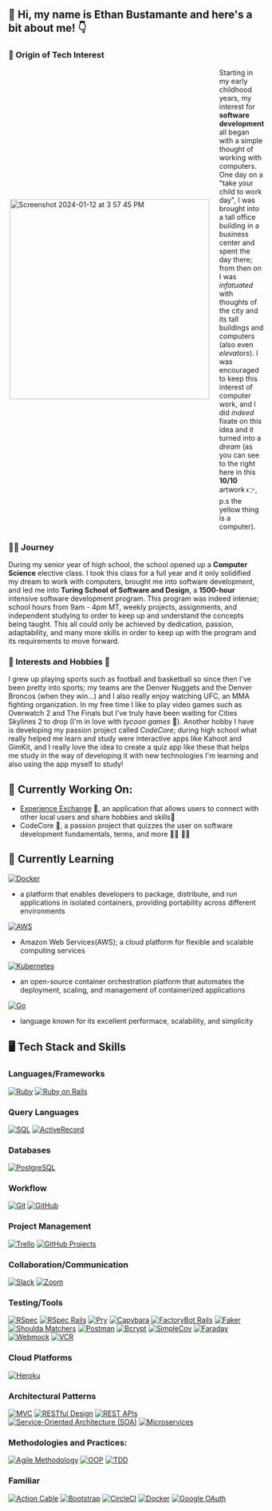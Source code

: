 ## 👋 Hi, my name is Ethan Bustamante and here's a bit about me! 👇

### 🌟 Origin of Tech Interest

<div style="display: flex; justify-content: space-between; align-items: center;">
  <div style="margin-right: 20px;">
    <img align="right" width="400" height="auto" alt="Screenshot 2024-01-12 at 3 57 45 PM" src="https://github.com/ethanb1145/ethanb1145/assets/135913354/a03ea144-7952-4393-89be-729c97b4db68">
  </div>
  <div style="flex: 1;">
    Starting in my early childhood years, my interest for <strong>software development</strong> all began with a simple thought of working with computers. One day on a "take your child to work day", I was brought into a tall office building in a business center and spent the day there; from then on I was <em>infatuated</em> with thoughts of the city and its tall buildings and computers (also even <em>elevators</em>). I was encouraged to keep this interest of computer work, and I did <em>indeed </em> fixate on this idea and it turned into a <em>dream</em> (as you can see to the right here in this <strong>10/10</strong> artwork 👉, p.s the yellow thing is a computer).
  </div>
</div>

### 🏃‍♂️ Journey

During my senior year of high school, the school opened up a <strong>Computer Science</strong> elective class. I took this class for a full year and it only solidified my dream to work with computers, brought me into software development, and led me into <strong>Turing School of Software and Design</strong>, a <strong>1500-hour</strong> intensive software development program. This program was indeed intense; school hours from 9am - 4pm MT, weekly projects, assignments, and independent studying to order to keep up and understand the concepts being taught. This all could only be achieved by dedication, passion, adaptability, and many more skills in order to keep up with the program and its requirements to move forward. 

### 🏈 Interests and Hobbies 🏀

I grew up playing sports such as football and basketball so since then I've been pretty into sports; my teams are the Denver Nuggets and the Denver Broncos (when they win...) and I also really enjoy watching UFC, an MMA fighting organization. In my free time I like to play video games such as Overwatch 2 and The Finals but I've truly have been waiting for Cities Skylines 2 to drop (I'm in love with <em>tycoon games</em> 🌆). Another hobby I have is developing my passion project called <em>CodeCore</em>; during high school what really helped me learn and study were interactive apps like Kahoot and GimKit, and I really love the idea to create a quiz app like these that helps me study in the way of developing it with new technologies I'm learning and also using the app myself to study!

## 🦾 Currently Working On:
- [Experience Exchange](https://github.com/experience-exchange-2307) 🤝, an application that allows users to connect with other local users and share hobbies and skills🎻
- CodeCore 📖, a passion project that quizzes the user on software development fundamentals, terms, and more 👩‍🏫 👨‍🎓
  
## 🧠 Currently Learning
[![Docker](https://img.shields.io/badge/Docker-2496ED?style=for-the-badge&logo=docker&logoColor=white)](https://www.docker.com/)
- a platform that enables developers to package, distribute, and run applications in isolated containers, providing portability across different environments

[![AWS](https://img.shields.io/badge/AWS-232F3E?style=for-the-badge&logo=amazon-aws&logoColor=white)](https://aws.amazon.com/)
- Amazon Web Services(AWS); a cloud platform for flexible and scalable computing services

[![Kubernetes](https://img.shields.io/badge/Kubernetes-326CE5?style=for-the-badge&logo=kubernetes&logoColor=white)](https://kubernetes.io/)
- an open-source container orchestration platform that automates the deployment, scaling, and management of containerized applications

[![Go](https://img.shields.io/badge/Go-00ADD8?style=for-the-badge&logo=go&logoColor=white)](https://golang.org/)
- language known for its excellent performace, scalability, and simplicity

## 🖥️ Tech Stack and Skills

### Languages/Frameworks
[![Ruby](https://img.shields.io/badge/Ruby-CC342D?style=for-the-badge&logo=ruby&logoColor=white)](https://www.ruby-lang.org/)
[![Ruby on Rails](https://img.shields.io/badge/Ruby_on_Rails-CC0000?style=for-the-badge&logo=ruby-on-rails&logoColor=white)](https://rubyonrails.org/)

### Query Languages
[![SQL](https://img.shields.io/badge/SQL-003366?style=for-the-badge&logo=sql&logoColor=white)](https://www.w3schools.com/sql/)
[![ActiveRecord](https://img.shields.io/badge/ActiveRecord-CC0000?style=for-the-badge&logo=ruby-on-rails&logoColor=white)](https://guides.rubyonrails.org/active_record_basics.html)

### Databases
[![PostgreSQL](https://img.shields.io/badge/PostgreSQL-336791?style=for-the-badge&logo=postgresql&logoColor=white)](https://www.postgresql.org/)

### Workflow
[![Git](https://img.shields.io/badge/Git-F05032?style=for-the-badge&logo=git&logoColor=white)](https://git-scm.com/)
[![GitHub](https://img.shields.io/badge/GitHub-100000?style=for-the-badge&logo=github&logoColor=white)](https://github.com/)

### Project Management
[![Trello](https://img.shields.io/badge/Trello-0079BF?style=for-the-badge&logo=trello&logoColor=white)](https://trello.com/)
[![GitHub Projects](https://img.shields.io/badge/GitHub_Projects-181717?style=for-the-badge&logo=github&logoColor=white)](https://github.com/features/project-management/)

### Collaboration/Communication
[![Slack](https://img.shields.io/badge/Slack-4A154B?style=for-the-badge&logo=slack)](your_empty_slack_link)
[![Zoom](https://img.shields.io/badge/Zoom-2D8CFF?style=for-the-badge&logo=zoom&logoColor=white)](your_empty_zoom_link)

### Testing/Tools
[![RSpec](https://img.shields.io/badge/RSpec-933D4A?style=for-the-badge&logo=ruby&logoColor=white)](https://rspec.info/)
[![RSpec Rails](https://img.shields.io/badge/RSpec_Rails-933D4A?style=for-the-badge&logo=ruby&logoColor=white)](https://rspec.info/)
[![Pry](https://img.shields.io/badge/Pry-4B0082?style=for-the-badge&logo=ruby&logoColor=white)](https://github.com/pry/pry)
[![Capybara](https://img.shields.io/badge/Capybara-301934?style=for-the-badge&logo=ruby&logoColor=white)](https://github.com/teamcapybara/capybara)
[![FactoryBot Rails](https://img.shields.io/badge/FactoryBot_Rails-00CC00?style=for-the-badge)](https://github.com/thoughtbot/factory_bot)
[![Faker](https://img.shields.io/badge/Faker-6F42C1?style=for-the-badge)](https://github.com/faker-ruby/faker)
[![Shoulda Matchers](https://img.shields.io/badge/Shoulda_Matchers-45CB85?style=for-the-badge)](https://matchers.shoulda.io/)
[![Postman](https://img.shields.io/badge/Postman-FF6C37?style=for-the-badge&logo=postman&logoColor=white)](https://www.postman.com/)
[![Bcrypt](https://img.shields.io/badge/Bcrypt-004880?style=for-the-badge)](https://en.wikipedia.org/wiki/Bcrypt)
[![SimpleCov](https://img.shields.io/badge/SimpleCov-87294A?style=for-the-badge)](https://github.com/simplecov-ruby/simplecov)
[![Faraday](https://img.shields.io/badge/Faraday-00BFFF?style=for-the-badge)](https://github.com/lostisland/faraday)
[![Webmock](https://img.shields.io/badge/Webmock-6A737B?style=for-the-badge)](https://github.com/bblimke/webmock)
[![VCR](https://img.shields.io/badge/VCR-2F3547?style=for-the-badge)](https://github.com/vcr/vcr)

### Cloud Platforms
[![Heroku](https://img.shields.io/badge/Heroku-430098?style=for-the-badge&logo=heroku&logoColor=white)](https://www.heroku.com/)

### Architectural Patterns
[![MVC](https://img.shields.io/badge/MVC-673AB7?style=for-the-badge)](https://en.wikipedia.org/wiki/Model%E2%80%93view%E2%80%93controller)
[![RESTful Design](https://img.shields.io/badge/RESTful_Design-009688?style=for-the-badge)](https://restfulapi.net/)
[![REST APIs](https://img.shields.io/badge/REST_APIs-009688?style=for-the-badge)](https://restfulapi.net/)
[![Service-Oriented Architecture (SOA)](https://img.shields.io/badge/SOA-CC0000?style=for-the-badge)](https://en.wikipedia.org/wiki/Service-oriented_architecture)
[![Microservices](https://img.shields.io/badge/Microservices-004080?style=for-the-badge)](https://microservices.io/)

### Methodologies and Practices:
[![Agile Methodology](https://img.shields.io/badge/Agile-009688?style=for-the-badge)](https://en.wikipedia.org/wiki/Agile_software_development)
[![OOP](https://img.shields.io/badge/OOP-F39C12?style=for-the-badge)](https://en.wikipedia.org/wiki/Object-oriented_programming)
[![TDD](https://img.shields.io/badge/TDD-009688?style=for-the-badge)](https://en.wikipedia.org/wiki/Test-driven_development)

### Familiar
[![Action Cable](https://img.shields.io/badge/Action_Cable-CC0000?style=for-the-badge)](https://guides.rubyonrails.org/action_cable_overview.html)
[![Bootstrap](https://img.shields.io/badge/Bootstrap-563D7C?style=for-the-badge&logo=bootstrap&logoColor=white)](https://getbootstrap.com/)
[![CircleCI](https://img.shields.io/badge/CircleCI-343434?style=for-the-badge&logo=circleci&logoColor=white)](https://circleci.com/)
[![Docker](https://img.shields.io/badge/Docker-2496ED?style=for-the-badge&logo=docker&logoColor=white)](https://www.docker.com/)
[![Google OAuth](https://img.shields.io/badge/Google_OAuth-2.0-4285F4?style=for-the-badge&logo=google&logoColor=white)](https://developers.google.com/identity/protocols/oauth2)
